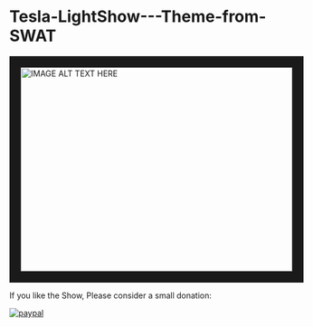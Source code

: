 # Tesla-LightShow---Theme-from-SWAT

<a href="http://www.youtube.com/watch?feature=player_embedded&v=nU3KB6a7lAU
" target="_blank"><img src="http://img.youtube.com/vi/nU3KB6a7lAU/0.jpg" 
alt="IMAGE ALT TEXT HERE" width="480" height="360" border="20" /></a>

















If you like the Show, Please consider a small donation:

[![paypal](https://www.paypalobjects.com/en_US/i/btn/btn_donateCC_LG.gif)](https://www.paypal.com/donate/?business=QSTC967LRMQZ4&no_recurring=1&item_name=Thank+you+and+have+a+GREAT+day%21&currency_code=USD)
